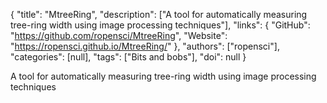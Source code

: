 {
  "title": "MtreeRing",
  "description": ["A tool for automatically measuring tree-ring width using image processing techniques"],
  "links": {
    "GitHub": "https://github.com/ropensci/MtreeRing",
    "Website": "https://ropensci.github.io/MtreeRing/"
  },
  "authors": ["ropensci"],
  "categories": [null],
  "tags": ["Bits and bobs"],
  "doi": null
}

<!-- Generated by csv2md.R – do not edit by hand -->

A tool for automatically measuring tree-ring width using image processing techniques